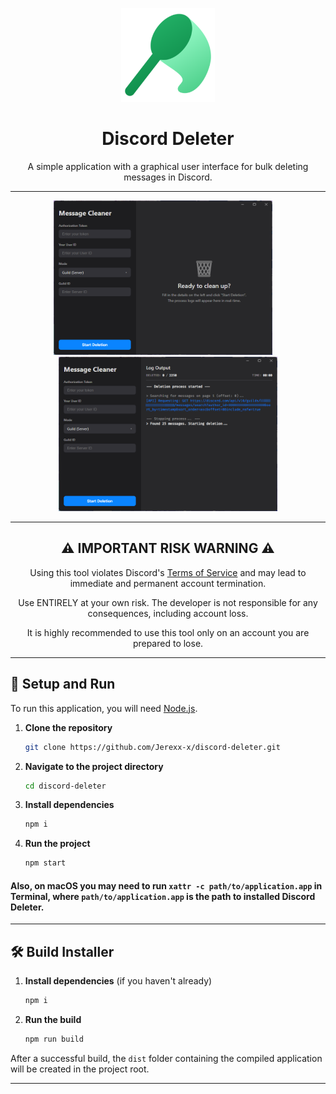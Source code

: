 <p align="center">
  <img src="https://github.com/Jerexx-x/discord-deleter/blob/main/images/icon.png?raw=true" alt="logo" width="150">
</p>

<h1 align="center">Discord Deleter</h1>

<p align="center">
  A simple application with a graphical user interface for bulk deleting messages in Discord.
</p>

---

<p align="center">
  <img src="./images/1.png" alt="Screenshot of the opened app" width="350">
  &nbsp;&nbsp;&nbsp;
  <img src="./images/2.png" alt="Screenshot of the program in use" width="350">
</p>

---

<h2 align="center">⚠️ IMPORTANT RISK WARNING ⚠️</h2>

<p align="center">
  Using this tool violates Discord's <a href="https://discord.com/terms">Terms of Service</a> and may lead to immediate and permanent account termination.
</p>
<p align="center">
  Use ENTIRELY at your own risk. The developer is not responsible for any consequences, including account loss.
</p>
<p align="center">
  It is highly recommended to use this tool only on an account you are prepared to lose.
</p>

---

## 🚀 Setup and Run

To run this application, you will need [Node.js](https://nodejs.org/).

1.  **Clone the repository**
    ```sh
    git clone https://github.com/Jerexx-x/discord-deleter.git
    ```

2.  **Navigate to the project directory**
    ```sh
    cd discord-deleter
    ```

3.  **Install dependencies**
    ```sh
    npm i
    ```

4.  **Run the project**
    ```sh
    npm start
    ```

#### Also, on macOS you may need to run `xattr -c path/to/application.app` in Terminal, where `path/to/application.app` is the path to installed Discord Deleter.

---

## 🛠️ Build Installer

1.  **Install dependencies** (if you haven't already)
    ```sh
    npm i
    ```

2.  **Run the build**
    ```sh
    npm run build
    ```

After a successful build, the `dist` folder containing the compiled application will be created in the project root.

---
